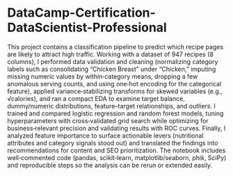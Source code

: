 # DataCamp-Certification-DataScientist-Professional
This project contains a classification pipeline to predict which recipe pages are likely to attract high traffic. Working with a dataset of 947 recipes (8 columns), I performed data validation and cleaning (normalizing category labels such as consolidating “Chicken Breast” under “Chicken,” imputing missing numeric values by within‑category means, dropping a few anomalous serving counts, and using one‑hot encoding for the categorical feature), applied variance‑stabilizing transforms for skewed variables (e.g., √calories), and ran a compact EDA to examine target balance, dummy/numeric distributions, feature–target relationships, and outliers. I trained and compared logistic regression and random forest models, tuning hyperparameters with cross‑validated grid search while optimizing for business‑relevant precision and validating results with ROC curves. Finally, I analyzed feature importance to surface actionable levers (nutritional attributes and category signals stood out) and translated the findings into recommendations for content and SEO prioritization. The notebook includes well‑commented code (pandas, scikit‑learn, matplotlib/seaborn, phik, SciPy) and reproducible steps so the analysis can be rerun or extended easily.
